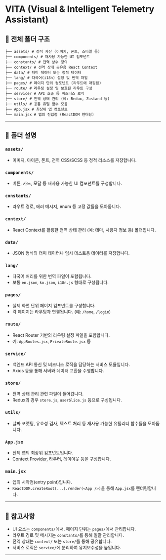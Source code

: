 # VITA (Visual & Intelligent Telemetry Assistant)

## 📁 전체 폴더 구조

```
├── assets/ # 정적 자산 (이미지, 폰트, 스타일 등)
├── components/ # 재사용 가능한 UI 컴포넌트
├── constants/ # 전역 상수 정의
├── context/ # 전역 상태 공유용 React Context
├── data/ # 더미 데이터 또는 정적 데이터
├── lang/ # 다국어(i18n) 설정 및 번역 파일
├── pages/ # 페이지 단위 컴포넌트 (라우트에 매핑됨)
├── route/ # 라우팅 설정 및 보호된 라우트 구성
├── service/ # API 호출 등 비즈니스 로직
├── store/ # 전역 상태 관리 (예: Redux, Zustand 등)
├── utils/ # 공통 유틸 함수 모음
├── App.jsx # 최상위 앱 컴포넌트
└── main.jsx # 앱의 진입점 (ReactDOM 렌더링)
```

---

## 📂 폴더 설명

### `assets/`
- 이미지, 아이콘, 폰트, 전역 CSS/SCSS 등 정적 리소스를 저장합니다.

### `components/`
- 버튼, 카드, 모달 등 재사용 가능한 UI 컴포넌트를 구성합니다.

### `constants/`
- 라우트 경로, 에러 메시지, enum 등 고정 값들을 모아둡니다.

### `context/`
- React Context를 활용한 전역 상태 관리 (예: 테마, 사용자 정보 등) 폴더입니다.

### `data/`
- JSON 형식의 더미 데이터나 임시 테스트용 데이터를 저장합니다.

### `lang/`
- 다국어 처리를 위한 번역 파일이 포함됩니다.
- 보통 `en.json`, `ko.json`, `i18n.js` 형태로 구성됩니다.

### `pages/`
- 실제 화면 단위 페이지 컴포넌트를 구성합니다.
- 각 페이지는 라우팅과 연결됩니다. (예: `/home`, `/login`)

### `route/`
- React Router 기반의 라우팅 설정 파일을 포함합니다.
- 예: `AppRoutes.jsx`, `PrivateRoute.jsx` 등

### `service/`
- 백엔드 API 통신 및 비즈니스 로직을 담당하는 서비스 모듈입니다.
- Axios 등을 통해 서버와 데이터 교환을 수행합니다.

### `store/`
- 전역 상태 관리 관련 파일이 들어갑니다.
- Redux의 경우 `store.js`, `userSlice.js` 등으로 구성됩니다.

### `utils/`
- 날짜 포맷팅, 유효성 검사, 텍스트 처리 등 재사용 가능한 유틸리티 함수들을 모아둡니다.

### `App.jsx`
- 전체 앱의 최상위 컴포넌트입니다.
- Context Provider, 라우터, 레이아웃 등을 구성합니다.

### `main.jsx`
- 앱의 시작점(entry point)입니다.
- `ReactDOM.createRoot(...).render(<App />)`을 통해 `App.jsx`를 렌더링합니다.

---

## 📌 참고사항
- UI 요소는 `components/`에서, 페이지 단위는 `pages/`에서 관리합니다.
- 라우트 경로 및 메시지는 `constants/`를 통해 일괄 관리합니다.
- 전역 상태는 `context/` 또는 `store/`를 통해 공유합니다.
- 서비스 로직은 `service/`에 분리하여 유지보수성을 높입니다.

---
